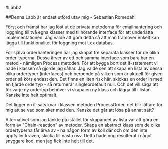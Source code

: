 ﻿#Labb2 

##Denna Labb är endast utförd utav mig - Sebastian Romedahl

Först och främst har jag löst ut de privata metoderna för emailhantering och loggning 
till två egna klasser med tillhörande interface för att underlätta implementationen. 
Jag valde att göra detta så att man framöver enkelt kan lägga till funktionalitet för loggning mot t.ex databas.

För själva orderhanteringen har jag skapat tre separata klasser för de olika order-typerna.
Dessa ärver av ett och samma interface som bara har en metod - nämligen Process metoden.
För att bygga bort det if-statement vi hade i klassen så gjorde jag såhär. 
Jag valde sen att skapa en lista av dessa olika ordertyper (interfaces) och beroende på vilken som är aktuell för given order så körs endast den.
Det finns en liten risk här, skickas en order in med en fjärde ordertyp - så returnerar singleordefault null.
Och det vill säga att för varje ny ordertyp behöver vi skapa en ny klass och lägga till i listan. Kanske inte helt optimalt.

Det ligger en if-sats kvar i klassen metoden ProcessOrder, det blir lättare för mig att se vad som sker med den. Kanske det går att lösa på annat sätt?

Alternativet som jag tänkte på istället för skapandet av lista var att göra en form av "Chain-reaction" av metoder.
Skapa en abstract klass som de olika ordertyperna får ärva av - ha någon form av koll där och om den inte uppfyller kraven, skicka till nästa osv.
Detta hade nog resulterat i något snyggare kod, men jag fick inte helt till det.